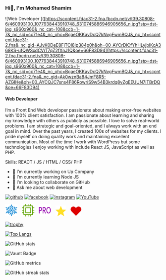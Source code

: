 ### Hi👋, I'm Mohamed Shamim

![Web Developer ]([https://scontent.fdac31-2.fna.fbcdn.net/v/t39.30808-6/460993100_1077938443910748_6310745886946905656_n.jpg?stp=dst-jpg_s960x960&_nc_cat=108&ccb=1-7&_nc_sid=cc71e4&_nc_ohc=BgaeOKKavDcQ7kNvgFwmBQJ&_nc_ht=scontent.fdac31-2.fna&_nc_gid=AJyK0DeE8FjTOI8Ip384p0h&oh=00_AYCrDlCfYhHLyjbIKcA368KS-ufQWSxdCVrT7qZ2fXnJ1Q&oe=66F83D94](https://scontent.fdac31-2.fna.fbcdn.net/v/t39.30808-6/460993100_1077938443910748_6310745886946905656_n.jpg?stp=dst-jpg_s960x960&_nc_cat=108&ccb=1-7&_nc_sid=cc71e4&_nc_ohc=BgaeOKKavDcQ7kNvgFwmBQJ&_nc_ht=scontent.fdac31-2.fna&_nc_gid=Ak0wznBa84JmF8R5-AZGIHe&oh=00_AYCQJC7sns4F86RowriS9w54B3krdq8vZgEEUUN7iTBrDQ&oe=66F83D94)

#### Web Developer 

I’m a Front End Web developer passionate about making error-free websites with 100% client satisfaction. I am passionate about learning and sharing my knowledge with others as publicly as possible. I love to solve real-world problems. I am strategic and goal-oriented, and I always work with an end goal in mind. Over the past years, I created 100s of websites for my clients. I pride myself on doing quality work and maintaining excellent communication. Most of the time I work with WordPress but some technologies I enjoy working with include React JS, JavaScript as well as PHP.

Skills: REACT / JS / HTML / CSS/ PHP

- 🔭 I’m currently working on Up Company  
- 🌱 I’m currently learning Node JS 
- 👯 I’m looking to collaborate on GitHub  
- 💬 Ask me about web development  


[<img src='https://cdn.jsdelivr.net/npm/simple-icons@3.0.1/icons/github.svg' alt='github' height='40'>](https://github.com/https://github.com/Mohamed-Shamim)  [<img src='https://cdn.jsdelivr.net/npm/simple-icons@3.0.1/icons/facebook.svg' alt='facebook' height='40'>](https://www.facebook.com/https://www.facebook.com/profile.php?id=100094078832357)  [<img src='https://cdn.jsdelivr.net/npm/simple-icons@3.0.1/icons/instagram.svg' alt='instagram' height='40'>](https://www.instagram.com/https://www.instagram.com/shamihpv/?igsh=YzljYTk1ODg3Zg%3D%3D/)  [<img src='https://cdn.jsdelivr.net/npm/simple-icons@3.0.1/icons/youtube.svg' alt='YouTube' height='40'>](https://www.youtube.com/channel/https://www.youtube.com/@CodewithShami)  

<a href='https://archiveprogram.github.com/'><img src='https://raw.githubusercontent.com/acervenky/animated-github-badges/master/assets/acbadge.gif' width='40' height='40'></a> <a href='https://docs.github.com/en/developers'><img src='https://raw.githubusercontent.com/acervenky/animated-github-badges/master/assets/devbadge.gif' width='40' height='40'></a> <a href='https://github.com/pricing'><img src='https://raw.githubusercontent.com/acervenky/animated-github-badges/master/assets/pro.gif' width='40' height='40'></a> <a href='https://stars.github.com/'><img src='https://raw.githubusercontent.com/acervenky/animated-github-badges/master/assets/starbadge.gif' width='35' height='35'></a> <a href='https://docs.github.com/en/github/supporting-the-open-source-community-with-github-sponsors'><img src='https://raw.githubusercontent.com/acervenky/animated-github-badges/master/assets/sponsorbadge.gif' width='35' height='35'></a> 

[![trophy](https://github-profile-trophy.vercel.app/?username=https://github.com/Mohamed-Shamim)](https://github.com/ryo-ma/github-profile-trophy)

[![Top Langs](https://github-readme-stats.vercel.app/api/top-langs/?username=https://github.com/Mohamed-Shamim)](https://github.com/anuraghazra/github-readme-stats)

![GitHub stats](https://github-readme-stats.vercel.app/api?username=https://github.com/Mohamed-Shamim&show_icons=true&count_private=true)  

![Vaunt Badge](https://api.vaunt.dev/v1/github/entities/https://github.com/Mohamed-Shamim/contributions?format=svg&private=true)  

![GitHub metrics](https://metrics.lecoq.io/https://github.com/Mohamed-Shamim)  

![GitHub streak stats](https://streak-stats.demolab.com/?user=https://github.com/Mohamed-Shamim)  


